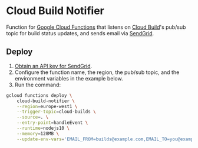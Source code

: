 # Cloud Build Notifier

Function for [Google Cloud Functions](https://cloud.google.com/functions) 
that listens on [Cloud Build](https://cloud.google.com/cloud-build)'s 
pub/sub topic for build status updates, and sends email via [SendGrid](https://sendgrid.com).


## Deploy
1. [Obtain an API key for SendGrid](https://sendgrid.com/docs/ui/account-and-settings/api-keys/).
2. Configure the function name, the region, the pub/sub topic, and the environment variables in the example below.
3. Run the command:

```bash
gcloud functions deploy \
    cloud-build-notifier \
    --region=europe-west1 \
    --trigger-topic=cloud-builds \
    --source=. \
    --entry-point=handleEvent \
    --runtime=nodejs10 \
    --memory=128MB \
    --update-env-vars='EMAIL_FROM=builds@example.com,EMAIL_TO=you@example.com,SENDGRID_API_KEY=very.secret'
```
